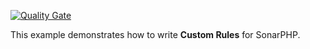 [![Quality Gate](https://sonarcloud.io/api/project_badges/measure?project=org.sonarsource.samples%3Aphp-custom-rules&metric=alert_status)](https://sonarcloud.io/dashboard?id=org.sonarsource.samples%3Aphp-custom-rules)

This example demonstrates how to write **Custom Rules** for SonarPHP.
